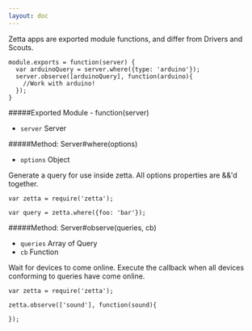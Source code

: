 ```yaml
---
layout: doc
---
```


Zetta apps are exported module functions, and differ from Drivers and Scouts.

```
module.exports = function(server) {
  var arduinoQuery = server.where({type: 'arduino'});
  server.observe([arduinoQuery], function(arduino){
    //Work with arduino!
  });
}
```

#####Exported Module - function(server)

* `server` Server


#####Method: Server#where(options)

* `options` Object

Generate a query for use inside zetta. All options properties are &&'d together.

```
var zetta = require('zetta');

var query = zetta.where({foo: 'bar'});
```

#####Method: Server#observe(queries, cb)

* `queries` Array of Query
* `cb` Function

Wait for devices to come online. Execute the callback when all devices conforming to queries have come online.

```
var zetta = require('zetta');

zetta.observe(['sound'], function(sound){

});

```
